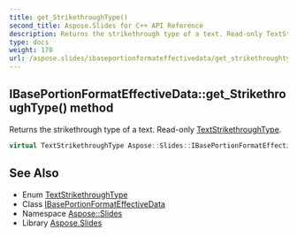 ```yaml
---
title: get_StrikethroughType()
second_title: Aspose.Slides for C++ API Reference
description: Returns the strikethrough type of a text. Read-only TextStrikethroughType.
type: docs
weight: 170
url: /aspose.slides/ibaseportionformateffectivedata/get_strikethroughtype/
---
```

## IBasePortionFormatEffectiveData::get_StrikethroughType() method


Returns the strikethrough type of a text. Read-only [TextStrikethroughType](../../textstrikethroughtype/).

```cpp
virtual TextStrikethroughType Aspose::Slides::IBasePortionFormatEffectiveData::get_StrikethroughType()=0
```

## See Also

* Enum [TextStrikethroughType](../../textstrikethroughtype/)
* Class [IBasePortionFormatEffectiveData](../)
* Namespace [Aspose::Slides](../../)
* Library [Aspose.Slides](../../../)